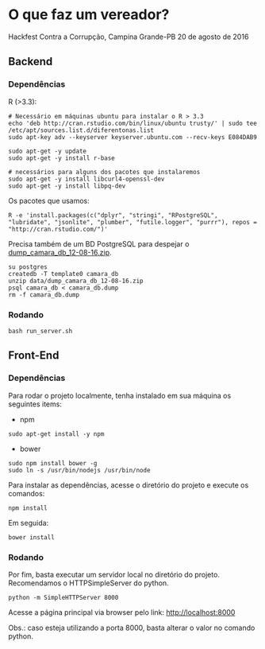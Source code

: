 # O que faz um vereador?

Hackfest Contra a Corrupção, Campina Grande-PB
20 de agosto de 2016

## Backend
### Dependências

R (>3.3):

```
# Necessário em máquinas ubuntu para instalar o R > 3.3
echo 'deb http://cran.rstudio.com/bin/linux/ubuntu trusty/' | sudo tee /etc/apt/sources.list.d/diferentonas.list
sudo apt-key adv --keyserver keyserver.ubuntu.com --recv-keys E084DAB9

sudo apt-get -y update
sudo apt-get -y install r-base

# necessários para alguns dos pacotes que instalaremos
sudo apt-get -y install libcurl4-openssl-dev
sudo apt-get -y install libpq-dev
```

Os pacotes que usamos:

```
R -e 'install.packages(c("dplyr", "stringi", "RPostgreSQL", "lubridate", "jsonlite", "plumber", "futile.logger", "purrr"), repos = "http://cran.rstudio.com/")'
```

Precisa também de um BD PostgreSQL para despejar o [dump_camara_db_12-08-16.zip](data/dump_camara_db_12-08-16.zip).
```
su postgres
createdb -T template0 camara_db
unzip data/dump_camara_db_12-08-16.zip
psql camara_db < camara_db.dump
rm -f camara_db.dump
```

### Rodando

```
bash run_server.sh
```

## Front-End

### Dependências
Para rodar o projeto localmente, tenha instalado em sua máquina os seguintes items:

* npm

```
sudo apt-get install -y npm
```

* bower

```
sudo npm install bower -g
sudo ln -s /usr/bin/nodejs /usr/bin/node
```

Para instalar as dependências, acesse o diretório do projeto e execute os comandos:

```
npm install
```

Em seguida:

```
bower install
```

### Rodando

Por fim, basta executar um servidor local no diretório do projeto. Recomendamos o HTTPSimpleServer do python.

```
python -m SimpleHTTPServer 8000
```

Acesse a página principal via browser pelo link: [http://localhost:8000](http://localhost:8000)

Obs.: caso esteja utilizando a porta 8000, basta alterar o valor no comando python.
